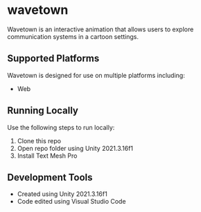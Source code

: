 # wavetown
Wavetown is an interactive animation that allows users to explore communication systems in a cartoon settings.

## Supported Platforms
Wavetown is designed for use on multiple platforms including:
- Web

## Running Locally
Use the following steps to run locally:
1. Clone this repo
2. Open repo folder using Unity 2021.3.16f1
3. Install Text Mesh Pro

## Development Tools
- Created using Unity 2021.3.16f1
- Code edited using Visual Studio Code
